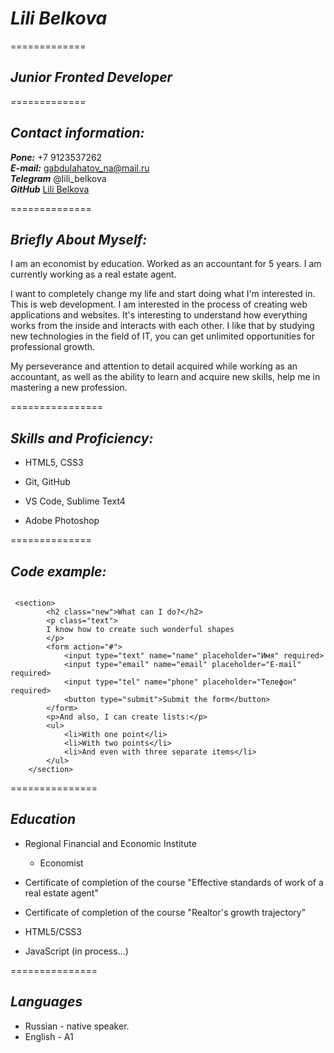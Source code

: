 # ***Lili Belkova***


=============


## ***Junior Fronted Developer*** 

=============


## ***Contact information:***

***Pone:***  +7 9123537262\
***E-mail:***  gabdulahatov_na@mail.ru\
***Telegram***  @lili_belkova\
***GitHub***  [Lili Belkova](https://github.com/Lili-126)

==============

## ***Briefly About Myself:***


I am an economist by education.  Worked as an accountant for 5 years. I am currently working as a real estate agent.


I want to completely change my life and start doing what I'm interested in. This is web development.
I am interested in the process of creating web applications and websites. It's interesting to understand how everything works from the inside and interacts with each other.
I like that by studying new technologies in the field of IT, you can get unlimited opportunities for professional growth.


My perseverance and attention to detail acquired while working as an accountant, as well as the ability to learn and acquire new skills, help me in mastering a new profession.


================


## ***Skills and Proficiency:***

+ HTML5, CSS3
        
+ Git, GitHub
        
+ VS Code, Sublime Text4
         
+ Adobe Photoshop


==============


## ***Code example:***
```
         
 <section>
		<h2 class="new">What can I do?</h2>
		<p class="text">
		I know how to create such wonderful shapes
	    </p>
	    <form action="#">
	    	<input type="text" name="name" placeholder="Имя" required>
	    	<input type="email" name="email" placeholder="E-mail" required>
	    	<input type="tel" name="phone" placeholder="Телефон" required>
	    	<button type="submit">Submit the form</button>
	    </form>
	    <p>And also, I can create lists:</p>
	    <ul>
	    	<li>With one point</li>
	    	<li>With two points</li>
	    	<li>And even with three separate items</li>
	    </ul>
	</section>
   ```        


===============

## ***Education***

+ Regional Financial and Economic Institute
       
   - Economist
             
+  Certificate of completion of the course "Effective standards of work of a real estate agent"
         
+  Certificate of completion of the course "Realtor's growth trajectory"
          
+ HTML5/CSS3 
          
+ JavaScript (in process...)         


===============


## ***Languages***


+ Russian - native speaker.
+ English - A1









